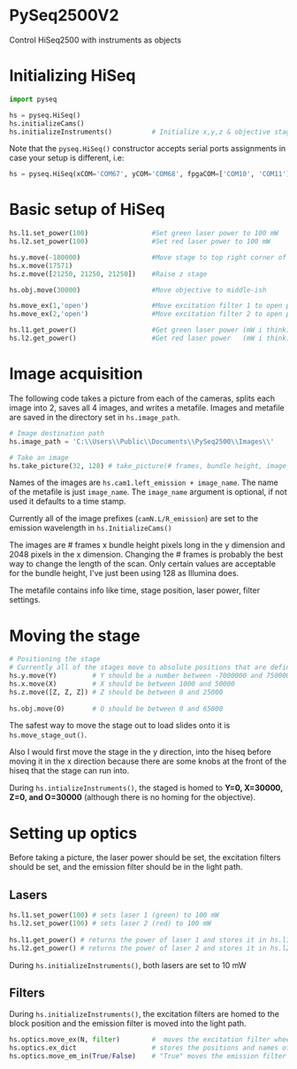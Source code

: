 # PySeq2500V2
Control HiSeq2500 with instruments as objects

# Initializing HiSeq

```python
import pyseq

hs = pyseq.HiSeq()                  
hs.initializeCams()                
hs.initializeInstruments()          # Initialize x,y,z & objective stages. Initialize lasers and optics (filters)
```

Note that the `pyseq.HiSeq()` constructor accepts serial ports assignments in case your setup is different, i.e:

```python
hs = pyseq.HiSeq(xCOM='COM67', yCOM='COM68', fpgaCOM=['COM10', 'COM11'], laser1COM='COM12', laser2COM='COM13')
```

# Basic setup of HiSeq

```python
hs.l1.set_power(100)                #Set green laser power to 100 mW
hs.l2.set_power(100)                #Set red laser power to 100 mW

hs.y.move(-180000)                  #Move stage to top right corner of Flow Cell A
hs.x.move(17571)
hs.z.move([21250, 21250, 21250])    #Raise z stage

hs.obj.move(30000)                  #Move objective to middle-ish

hs.move_ex(1,'open')                #Move excitation filter 1 to open position
hs.move_ex(2,'open')                #Move excitation filter 2 to open position

hs.l1.get_power()                   #Get green laser power (mW i think)
hs.l2.get_power()                   #Get red laser power   (mW i think)
```

# Image acquisition

The following code takes a picture from each of the cameras, splits each image into 2, saves all 4 images, and writes a metafile. 
Images and metafile are saved in the directory set in `hs.image_path`.

```python
# Image destination path
hs.image_path = 'C:\\Users\\Public\\Documents\\PySeq2500\\Images\\'

# Take an image
hs.take_picture(32, 128) # take_picture(# frames, bundle height, image_name)
```

Names of the images are `hs.cam1.left_emission + image_name`. The name of the metafile is just `image_name`. The `image_name` 
argument is optional, if not used it defaults to a time stamp.

Currently all of the image prefixes (`camN.L/R_emission`) are set to the emission wavelength in `hs.InitializeCams()`

The images are # frames x bundle height pixels long in the y dimension and 2048 pixels in the x dimension.
Changing the # frames is probably the best way to change the length of the scan.
Only certain values are acceptable for the bundle height, I've just been using 128 as Illumina does.

The metafile contains info like time, stage position, laser power, filter settings. 

# Moving the stage

```python
# Positioning the stage
# Currently all of the stages move to absolute positions that are defined in steps
hs.y.move(Y)         # Y should be a number between -7000000 and 7500000
hs.x.move(X)         # X should be between 1000 and 50000
hs.z.move([Z, Z, Z]) # Z should be between 0 and 25000
 
hs.obj.move(O)       # O should be between 0 and 65000
```
 
The safest way to move the stage out to load slides onto it is `hs.move_stage_out()`. 

Also I would first move the stage in the y direction, into the hiseq before moving it in the x direction because there are some knobs at the front of the hiseq that the stage can run into.
 
During `hs.intializeInstruments()`, the staged is homed to **Y=0, X=30000, Z=0, and O=30000** (although there is no homing for the objective).
  
# Setting up optics
Before taking a picture, the laser power should be set, the excitation filters should be set, and the emission filter should be in the light path. 
 
## Lasers

```python
hs.l1.set_power(100) # sets laser 1 (green) to 100 mW
hs.l2.set_power(100) # sets laser 2 (red) to 100 mW
 
hs.l1.get_power() # returns the power of laser 1 and stores it in hs.l1.power
hs.l2.get_power() # returns the power of laser 2 and stores it in hs.l2.power
```

During `hs.initializeInstruments()`, both lasers are set to 10 mW
 
## Filters

During `hs.initializeInstruments()`, the excitation filters are homed to the block position and the emission filter is moved into the light path. 

```python
hs.optics.move_ex(N, filter)		#  moves the excitation filter wheel in the N (1 or 2) light path to the filter.
hs.optics.ex_dict 					# stores the positions and names of the filters in a dictionary
hs.optics.move_em_in(True/False) 	# "True" moves the emission filter into the light path, False moves it out.
```